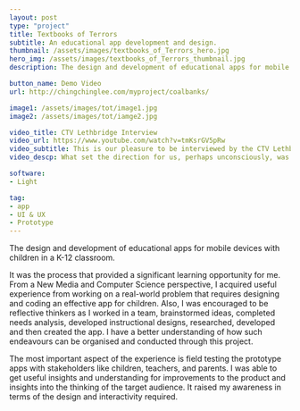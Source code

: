 ```yaml
---
layout: post
type: "project"
title: Textbooks of Terrors
subtitle: An educational app development and design.
thumbnail: /assets/images/textbooks_of_Terrors_hero.jpg
hero_img: /assets/images/textbooks_of_Terrors_thumbnail.jpg
description: The design and development of educational apps for mobile devices with children in a K-12 classroom. This app is unique because it integrates curricular task recall with an engaging adventure and story. It also gives a unique form of presenting the Coalbanks School to new students, parents, or teachers.

button_name: Demo Video
url: http://chingchinglee.com/myproject/coalbanks/

image1: /assets/images/tot/image1.jpg
image2: /assets/images/tot/iamge2.jpg

video_title: CTV Lethbridge Interview
video_url: https://www.youtube.com/watch?v=tmKsrGV5pRw
video_subtitle: This is our pleasure to be interviewed by the CTV Lethbridge.
video_descp: What set the direction for us, perhaps unconsciously, was the fact that our school has the bigger list of content on our class’ Weebly site.  It turned out that the kids we were working with were from different classes, not just the teacher were were “paired” to. We thought that if we catered to all topics, we could include their teachers as character, thus making it would be more marketable as a school-wide experience.  We knew we were on the right track when a student suggested later, when we first met the group. Our students came from a number of classrooms and had all been working on different topics. After our first meeting with the students, we decided that we wanted to be able to hit topics across the program of study considering the fact that they had not all had the same material presented to them.

software: 
- Light

tag: 
- app
- UI & UX
- Prototype
---
```


The design and development of educational apps for mobile devices with children in a K-12 classroom. 

It was the process that provided a significant learning opportunity for me. From a New Media and Computer Science perspective, I acquired useful experience from working on a real-world problem that requires designing and coding an effective app for children. Also, I was encouraged to be reflective thinkers as I worked in a team, brainstormed ideas, completed needs analysis, developed instructional designs, researched, developed and then created the app. I have a better understanding of how such endeavours can be organised and conducted through this project.

The most important aspect of the experience is field testing the prototype apps with stakeholders like children, teachers, and parents.  I was able to get useful insights and understanding for improvements to the product and insights into the thinking of the target audience.  It raised my awareness in terms of the design and interactivity required.  
